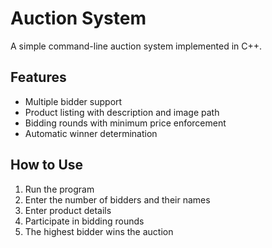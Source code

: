 # Auction System

A simple command-line auction system implemented in C++.

## Features

- Multiple bidder support
- Product listing with description and image path
- Bidding rounds with minimum price enforcement
- Automatic winner determination

## How to Use

1. Run the program
2. Enter the number of bidders and their names
3. Enter product details
4. Participate in bidding rounds
5. The highest bidder wins the auction